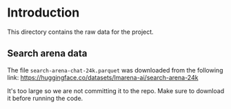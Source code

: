 # Introduction

This directory contains the raw data for the project.

## Search arena data

The file `search-arena-chat-24k.parquet` was downloaded from the following link:
https://huggingface.co/datasets/lmarena-ai/search-arena-24k

It's too large so we are not committing it to the repo.
Make sure to download it before running the code.